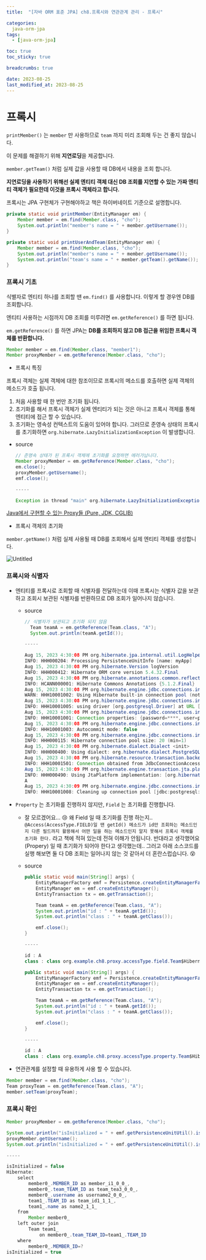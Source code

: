 ```yaml
---
title:  "[자바 ORM 표준 JPA] ch8.프록시와 연관관계 관리 - 프록시"

categories:
  java-orm-jpa
tags:
  - [java-orm-jpa]

toc: true
toc_sticky: true

breadcrumbs: true

date: 2023-08-25
last_modified_at: 2023-08-25
---
```


# 프록시

`printMember()` 는 `member` 만 사용하므로 `team` 까지 미리 조회해 두는 건 좋지 않습니다.

이 문제를 해결하기 위해 **지연로딩**을 제공합니다.

`member.getTeam()` 처럼 실제 값을 사용할 때 DB에서 내용을 조회 합니다.

**지연로딩을 사용하기 위해선 실제 엔티티 객체 대신 DB 조회를 지연할 수 있는 가짜 엔티티 객체가 필요한데 이것을 프록시 객체라고 합니다.**

프록시는 JPA 구현체가 구현해야하고 책은 하이버네이트 기준으로 설명합니다.

```java
private static void printMember(EntityManager em) {
    Member member = em.find(Member.class, "cho");
    System.out.println("member's name = " + member.getUsername());
}

private static void printUserAndTeam(EntityManager em) {
    Member member = em.find(Member.class, "cho");
    System.out.println("member's name = " + member.getUsername());
    System.out.println("team's name = " + member.getTeam().getName());
}
```

### 프록시 기초

식별자로 엔티티 하나를 조회할 땐 `em.find()` 를 사용합니다. 이렇게 할 경우엔 DB를 조회합니다.

엔티티 사용하는 시점까지 DB 조회를 미루려면 `em.getReference()` 를 하면 됩니다.

`em.getReference()` 를 하면 JPA는 **DB를 조회하지 않고 DB 접근을 위임한 프록시 객체를 반환합니다.**

```java
Member member = em.find(Member.class, "member1");
Member proxyMember = em.getReference(Member.class, "cho");
```

- 프록시 특징

프록시 객체는 실제 객체에 대한 참조이므로 프록시의 메소드를 호출하면 실제 객체의 메소드가 호출 됩니다.

1. 처음 사용할 때 한 번만 초기화 됩니다.
2. 초기화를 해서 프록시 객체가 실제 엔티티가 되는 것은 아니고 프록시 객체를 통해 엔티티에 접근 할 수 있습니다.
3. 초기화는 영속성 컨텍스트의 도움이 있어야 합니다. 그러므로 준영속 상태의 프록시를 초기화하면 `org.hibernate.LazyInitializationException` 이 발생합니다.
  - source

      ```java
      // 준영속 상태가 된 프록시 객체에 초기화를 요청하면 에러가납니다.
      Member proxyMember = em.getReference(Member.class, "cho");
      em.close();
      proxyMember.getUsername();
      emf.close();
      
      -----
      
      Exception in thread "main" org.hibernate.LazyInitializationException: could not initialize proxy [org.example.ch8.proxy.Member#cho] - no Session
      ```


[Java에서 구현할 수 있는 Proxy들 (Pure, JDK, CGLIB)](https://lob-dev.tistory.com/entry/Java에서-구현할-수-있는-Proxy-들-Pure-JDK-CGLIB)

- 프록시 객체의 초기화

`member.getName()` 처럼 실제 사용될 때 DB를 조회해서 실제 엔티티 객체를 생성합니다.

![Untitled](../image/8/8_1.png)

### 프록시와 식별자

- 엔티티를 프록시로 조회할 때 식별자를 전달하는데 이때 프록시는 식별자 값을 보관하고 조회시 보관된 식별자를 반환하므로 DB 조회가 일어나지 않습니다.
  - source

      ```java
      // 식별자가 보관되고 초기화 되지 않음
        Team teamA = em.getReference(Team.class, "A");
        System.out.println(teamA.getId());
      
      -----
      
      Aug 15, 2023 4:30:08 PM org.hibernate.jpa.internal.util.LogHelper logPersistenceUnitInformation
      INFO: HHH000204: Processing PersistenceUnitInfo [name: myApp]
      Aug 15, 2023 4:30:08 PM org.hibernate.Version logVersion
      INFO: HHH000412: Hibernate ORM core version 5.4.32.Final
      Aug 15, 2023 4:30:08 PM org.hibernate.annotations.common.reflection.java.JavaReflectionManager <clinit>
      INFO: HCANN000001: Hibernate Commons Annotations {5.1.2.Final}
      Aug 15, 2023 4:30:08 PM org.hibernate.engine.jdbc.connections.internal.DriverManagerConnectionProviderImpl configure
      WARN: HHH10001002: Using Hibernate built-in connection pool (not for production use!)
      Aug 15, 2023 4:30:08 PM org.hibernate.engine.jdbc.connections.internal.DriverManagerConnectionProviderImpl buildCreator
      INFO: HHH10001005: using driver [org.postgresql.Driver] at URL [jdbc:postgresql://localhost:5432/postgres?currentSchema=jpa]
      Aug 15, 2023 4:30:08 PM org.hibernate.engine.jdbc.connections.internal.DriverManagerConnectionProviderImpl buildCreator
      INFO: HHH10001001: Connection properties: {password=****, user=postgres}
      Aug 15, 2023 4:30:08 PM org.hibernate.engine.jdbc.connections.internal.DriverManagerConnectionProviderImpl buildCreator
      INFO: HHH10001003: Autocommit mode: false
      Aug 15, 2023 4:30:08 PM org.hibernate.engine.jdbc.connections.internal.DriverManagerConnectionProviderImpl$PooledConnections <init>
      INFO: HHH000115: Hibernate connection pool size: 20 (min=1)
      Aug 15, 2023 4:30:08 PM org.hibernate.dialect.Dialect <init>
      INFO: HHH000400: Using dialect: org.hibernate.dialect.PostgreSQL10Dialect
      Aug 15, 2023 4:30:08 PM org.hibernate.resource.transaction.backend.jdbc.internal.DdlTransactionIsolatorNonJtaImpl getIsolatedConnection
      INFO: HHH10001501: Connection obtained from JdbcConnectionAccess [org.hibernate.engine.jdbc.env.internal.JdbcEnvironmentInitiator$ConnectionProviderJdbcConnectionAccess@2b289ac9] for (non-JTA) DDL execution was not in auto-commit mode; the Connection 'local transaction' will be committed and the Connection will be set into auto-commit mode.
      Aug 15, 2023 4:30:09 PM org.hibernate.engine.transaction.jta.platform.internal.JtaPlatformInitiator initiateService
      INFO: HHH000490: Using JtaPlatform implementation: [org.hibernate.engine.transaction.jta.platform.internal.NoJtaPlatform]
      A
      Aug 15, 2023 4:30:09 PM org.hibernate.engine.jdbc.connections.internal.DriverManagerConnectionProviderImpl$PoolState stop
      INFO: HHH10001008: Cleaning up connection pool [jdbc:postgresql://localhost:5432/postgres?currentSchema=jpa]
      ```

- `Property` 는 초기화를 진행하지 않지만, `Field` 는 초기화를 진행합니다.
  - 잘 모르겠어요... 😢 왜 Field 일 때 초기화를 진행 하는지..
    `@Access(AccessType.FIELD)일 땐 getId() 메소드가 id만 조회하는 메소드인지 다른 필드까지 활용해서 어떤 일을 하는 메소드인지 알지 못해서 프록시 객체를 초기화 한다.` 라고 책에 적혀 있는데 전혀 이해가 안됩니다. 반대라고 생각했어요 (Propery) 일 때 초기화가 되어야 한다고 생각했는데.. 그러고 아래 소스코드를 실행 해보면 둘 다 DB 조회는 일어나지 않는 것 같아서 더 혼란스럽습니다. 😵
  - source

      ```java
      public static void main(String[] args) {
          EntityManagerFactory emf = Persistence.createEntityManagerFactory("myApp");
          EntityManager em = emf.createEntityManager();
          EntityTransaction tx = em.getTransaction();
      
          Team teamA = em.getReference(Team.class, "A");
          System.out.println("id : " + teamA.getId());
          System.out.println("class : " + teamA.getClass());
      
          emf.close();
      }
      
      -----
      
      id : A
      class : class org.example.ch8.proxy.accessType.field.Team$HibernateProxy$mFw53v4i
      ```

      ```java
      public static void main(String[] args) {
          EntityManagerFactory emf = Persistence.createEntityManagerFactory("myApp");
          EntityManager em = emf.createEntityManager();
          EntityTransaction tx = em.getTransaction();
      
          Team teamA = em.getReference(Team.class, "A");
          System.out.println("id : " + teamA.getId());
          System.out.println("class : " + teamA.getClass());
      
          emf.close();
      }
      
      -----
      
      id : A
      class : class org.example.ch8.proxy.accessType.property.Team$HibernateProxy$XSeNbh7u
      ```

- 연관관계를 설정할 때 유용하게 사용 할 수 있습니다.

```java
Member member = em.find(Member.class, "cho");
Team proxyTeam = em.getReference(Team.class, "A");
member.setTeam(proxyTeam);
```

### 프록시 확인

```java
Member proxyMember = em.getReference(Member.class, "cho");

System.out.println("isInitialized = " + emf.getPersistenceUnitUtil().isLoaded(proxyMember));
proxyMember.getUsername();
System.out.println("isInitialized = " + emf.getPersistenceUnitUtil().isLoaded(proxyMember));

-----

isInitialized = false
Hibernate: 
    select
        member0_.MEMBER_ID as member_i1_0_0_,
        member0_.team_TEAM_ID as team_tea3_0_0_,
        member0_.username as username2_0_0_,
        team1_.TEAM_ID as team_id1_1_1_,
        team1_.name as name2_1_1_ 
    from
        Member member0_ 
    left outer join
        Team team1_ 
            on member0_.team_TEAM_ID=team1_.TEAM_ID 
    where
        member0_.MEMBER_ID=?
isInitialized = true
```